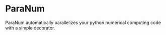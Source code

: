 ParaNum
=======
ParaNum automatically parallelizes your python numerical computing code
with a simple decorator.

